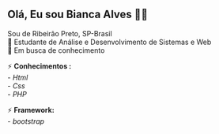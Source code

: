 ## Olá, Eu sou Bianca Alves :woman_technologist:

Sou de Ribeirão Preto, SP-Brasil  <br />
:blue_book: Estudante de Análise e Desenvolvimento de Sistemas e Web <br />
:mag_right: Em busca de conhecimento <br />




⚡  **Conhecimentos :** <br />
     - <em>  Html <br /></em>
     - <em>  Css <br /></em>
     - <em>  PHP <br /></em>
   
  ⚡  **Framework:** <br />
     - <em> bootstrap <br /></em>




